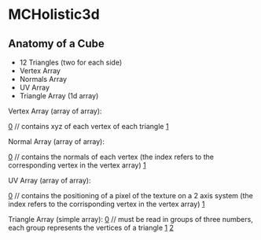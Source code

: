 # MCHolistic3d

## Anatomy of a Cube

- 12 Triangles (two for each side)
- Vertex Array
- Normals Array
- UV Array
- Triangle Array (1d array)

Vertex Array (array of array):

[0](x,y,z) // contains xyz of each vertex of each triangle
[1](x1,y2,z2)

Normal Array (array of array):

[0](0,1,0) // contains the normals of each vertex (the index refers to the corresponding vertex in the vertex array)
[1](1,0,0)

UV Array (array of array):

[0](0.0,0.0) // contains the positioning of a pixel of the texture on a 2 axis system (the index refers to the corrisponding vertex in the vertex array) 
[1](1.1,1.1)

Triangle Array (simple array):
[0](0) // must be read in groups of three numbers, each group represents the vertices of a triangle
[1](2)
[2](3)